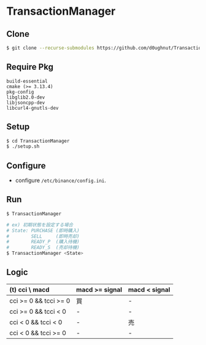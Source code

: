# TransactionManager

## Clone

```bash
$ git clone --recurse-submodules https://github.com/d0ughnut/TransactionManager.git
```

## Require Pkg

```
build-essential
cmake (>= 3.13.4)
pkg-config
libglib2.0-dev
libjsoncpp-dev
libcurl4-gnutls-dev
```

## Setup

```bash
$ cd TransactionManager
$ ./setup.sh
```

## Configure

* configure `/etc/binance/config.ini`.

## Run

```bash
$ TransactionManager

# ex) 初期状態を設定する場合
# State: PURCHASE (即時購入)
#        SELL     (即時売却)
#        READY_P  (購入待機)
#        READY_S  (売却待機)
$ TransactionManager <State>
```

## Logic

|(t) cci \ macd        |macd >= signal|macd < signal
|:--                   |:--           |:--
|cci >= 0 && tcci >= 0 |買            |-
|cci >= 0 && tcci < 0  |-             |-
|cci < 0 && tcci < 0   |-             |売
|cci < 0 && tcci >= 0  |-             |-
